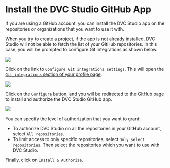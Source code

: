 # Install the DVC Studio GitHub App

If you are using a GitHub account, you can install the DVC Studio app on the
repositories or organizations that you want to use it with.

When you try to create a project, if the app is not already installed, DVC
Studio will not be able to fetch the list of your GitHub repositories. In this
case, you will be prompted to configure Git integrations as shown below.

![](https://static.iterative.ai/img/studio/configure_git_integrations_v2.png)

Click on the link to `Configure Git integrations settings`. This will open the
[`Git integrations` section of your profile page](/doc/studio/user-guide/account-and-billing#git-integrations).

![](https://static.iterative.ai/img/studio/configure_github.png)

Click on the `Configure` button, and you will be redirected to the GitHub page
to install and authorize the DVC Studio GitHub app.

![](https://static.iterative.ai/img/studio/authorize_app_on_github_v2.png)

You can specify the level of authorization that you want to grant:

- To authorize DVC Studio on all the repositories in your GitHub account, select
  `All repositories`.
- To limit access to only specific repositories, select
  `Only select repositories`. Then select the repositories which you want to use
  with DVC Studio.

Finally, click on `Install & Authorize`.
